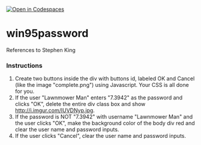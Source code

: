 [![Open in Codespaces](https://classroom.github.com/assets/launch-codespace-2972f46106e565e64193e422d61a12cf1da4916b45550586e14ef0a7c637dd04.svg)](https://classroom.github.com/open-in-codespaces?assignment_repo_id=17568550)
# win95password
References to Stephen King
### Instructions ###
1. Create two buttons inside the div with buttons id, labeled OK and Cancel (like the image "complete.png") using Javascript. Your CSS is all done for you.
1. If the user "Lawnmower Man" enters "7.3942" as the password and clicks "OK", delete the entire div class box and show http://i.imgur.com/IUVDNyp.jpg.
1. If the password is NOT "7.3942" with username "Lawnmower Man" and the user clicks "OK", make the background color of the body div red and clear the user name and password inputs.
1. If the user clicks "Cancel", clear the user name and password inputs.
